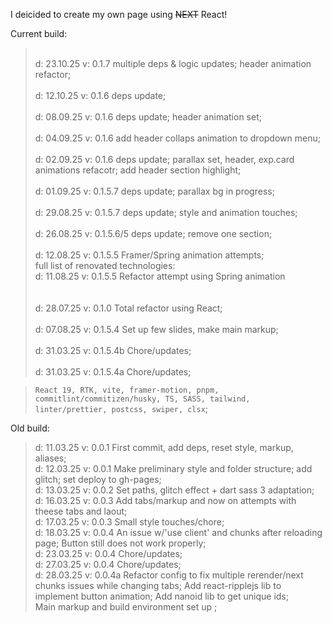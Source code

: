 I deicided to create my own page using ~~NEXT~~ React!

Current build:<br>

> <br>d: 23.10.25 v: 0.1.7 multiple deps & logic updates; header animation refactor;</br>
> <br>d: 12.10.25 v: 0.1.6 deps update;</br>
> <br>d: 08.09.25 v: 0.1.6 deps update; header animation set;</br>
> <br>d: 04.09.25 v: 0.1.6 add header collaps animation to dropdown menu;</br>
> <br>d: 02.09.25 v: 0.1.6 deps update; parallax set, header, exp.card animations refacotr; add header section highlight;</br>
> <br>d: 01.09.25 v: 0.1.5.7 deps update; parallax bg in progress;</br>
> <br>d: 29.08.25 v: 0.1.5.7 deps update; style and animation touches;</br>
> <br>d: 26.08.25 v: 0.1.5.6/5 deps update; remove one section;</br>
> <br>d: 12.08.25 v: 0.1.5.5 Framer/Spring animation attempts;</br>
> full list of renovated technologies:
> <br>d: 11.08.25 v: 0.1.5.5 Refactor attempt using Spring animation</br><br>
> <br>d: 28.07.25 v: 0.1.0 Total refactor using React;</br>
> <br>d: 07.08.25 v: 0.1.5.4 Set up few slides, make main markup;</br>
> <br>d: 31.03.25 v: 0.1.5.4b Chore/updates;</br>
> <br>d: 31.03.25 v: 0.1.5.4a Chore/updates;</br>

> `React 19, RTK, vite, framer-motion, pnpm,  commitlint/commitizen/husky, TS, SASS, tailwind, linter/prettier, postcss, swiper, clsx`;<br>

Old build:

> d: 11.03.25 v: 0.0.1 First commit, add deps, reset style, markup, aliases;<br>
> d: 12.03.25 v: 0.0.1 Make preliminary style and folder structure; add glitch; set deploy to gh-pages;<br>
> d: 13.03.25 v: 0.0.2 Set paths, glitch effect + dart sass 3 adaptation;<br>
> d: 16.03.25 v: 0.0.3 Add tabs/markup and now on attempts with theese tabs and laout;<br>
> d: 17.03.25 v: 0.0.3 Small style touches/chore;<br>
> d: 18.03.25 v: 0.0.4 An issue w/'use client' and chunks after reloading page; Button still does not work properly;<br>
> d: 23.03.25 v: 0.0.4 Chore/updates;<br>
> d: 27.03.25 v: 0.0.4 Chore/updates;<br>
> d: 28.03.25 v: 0.0.4a Refactor config to fix multiple rerender/next chunks issues while changing tabs; Add react-ripplejs lib to implement button animation; Add nanoid lib to get unique ids;<br>
> Main markup and build environment set up ;
